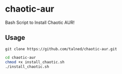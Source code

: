 # chaotic-aur
Bash Script to Install Chaotic AUR!

## Usage
```
git clone https://github.com/talned/chaotic-aur.git
```
```bash
cd chaotic-aur
chmod +x install_chaotic.sh
./install_chaotic.sh
```
